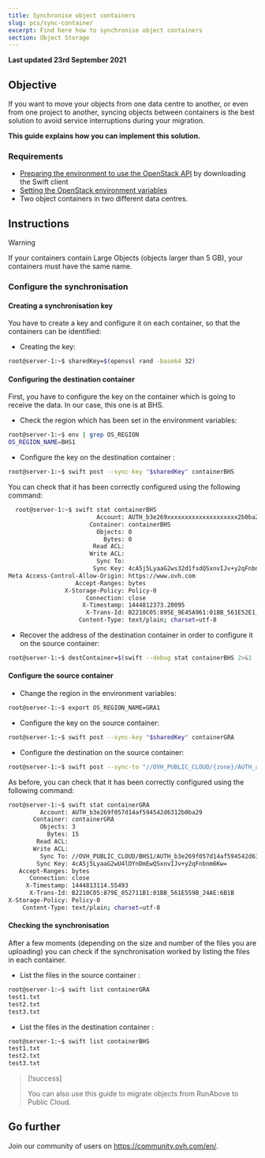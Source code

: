 ```yaml
---
title: Synchronise object containers
slug: pcs/sync-container
excerpt: Find here how to synchronise object containers
section: Object Storage
---
```


**Last updated 23rd September 2021**

## Objective

If you want to move your objects from one data centre to another, or even from one project to another, syncing objects between containers is the best solution to avoid service interruptions during your migration.

**This guide explains how you can implement this solution.**

### Requirements

- [Preparing the environment to use the OpenStack API](https://docs.ovh.com/gb/en/public-cloud/prepare_the_environment_for_using_the_openstack_api/) by downloading the Swift client
- [Setting the OpenStack environment variables](https://docs.ovh.com/gb/en/public-cloud/set-openstack-environment-variables/)
- Two object containers in two different data centres.

## Instructions

> [!warning]
>
> If your containers contain Large Objects (objects larger than 5 GB), your containers must have the same name.
>

### Configure the synchronisation

#### Creating a synchronisation key

You have to create a key and configure it on each container, so that the containers can be identified:

- Creating the key:

```bash
root@server-1:~$ sharedKey=$(openssl rand -base64 32)
```

#### Configuring the destination container

First, you have to configure the key on the container which is going to receive the data. In our case, this one is at BHS.

- Check the region which has been set in the environment variables:

```bash
root@server-1:~$ env | grep OS_REGION
OS_REGION_NAME=BHS1
```

- Configure the key on the destination container :

```bash
root@server-1:~$ swift post --sync-key "$sharedKey" containerBHS
```

You can check that it has been correctly configured using the following command:

```bash
  root@server-1:~$ swift stat containerBHS
                         Account: AUTH_b3e269xxxxxxxxxxxxxxxxxxxx2b0ba29
                       Container: containerBHS
                         Objects: 0
                           Bytes: 0
                        Read ACL:
                       Write ACL:
                         Sync To:
                        Sync Key: 4cA5j5LyaaG2ws32d1fsdQSxnvIJv+y2qFnbnm6Kw=
Meta Access-Control-Allow-Origin: https://www.ovh.com
                   Accept-Ranges: bytes
                X-Storage-Policy: Policy-0
                      Connection: close
                     X-Timestamp: 1444812373.28095
                      X-Trans-Id: B2210C05:895E_9E45A961:01BB_561E52E1_16A3:5298
                    Content-Type: text/plain; charset=utf-8
```

- Recover the address of the destination container in order to configure it on the source container:

```bash
root@server-1:~$ destContainer=$(swift --debug stat containerBHS 2>&1 | grep 'curl -i.*storage' | awk '{ print $4 }')
```

#### Configure the source container

- Change the region in the environment variables:

```bash
root@server-1:~$ export OS_REGION_NAME=GRA1
```

- Configure the key on the source container:

```bash
root@server-1:~$ swift post --sync-key "$sharedKey" containerGRA
```

- Configure the destination on the source container:

```bash
root@server-1:~$ swift post --sync-to "//OVH_PUBLIC_CLOUD/{zone}/AUTH_account/containerDest" containerGRA
```

As before, you can check that it has been correctly configured using the following command:

```bash
root@server-1:~$ swift stat containerGRA
         Account: AUTH_b3e269f057d14af594542d6312b0ba29
       Container: containerGRA
         Objects: 3
           Bytes: 15
        Read ACL:
       Write ACL:
         Sync To: //OVH_PUBLIC_CLOUD/BHS1/AUTH_b3e269f057d14af594542d6312b0ba29/containerBHS
        Sync Key: 4cA5j5LyaaG2wU4lDYnDmEwQSxnvIJv+y2qFnbnm6Kw=
   Accept-Ranges: bytes
      Connection: close
     X-Timestamp: 1444813114.55493
      X-Trans-Id: B2210C05:879E_052711B1:01BB_561E559B_24AE:6B1B
X-Storage-Policy: Policy-0
    Content-Type: text/plain; charset=utf-8
```

#### Checking the synchronisation

After a few moments (depending on the size and number of the files you are uploading) you can check if the synchronisation worked by listing the files in each container.

- List the files in the source container :

```bash
root@server-1:~$ swift list containerGRA
test1.txt
test2.txt
test3.txt
```

- List the files in the destination container :

```bash
root@server-1:~$ swift list containerBHS
test1.txt
test2.txt
test3.txt
```

> [!success]
>
> You can also use this guide to migrate objects from RunAbove to Public Cloud.
>

## Go further

Join our community of users on <https://community.ovh.com/en/>.
